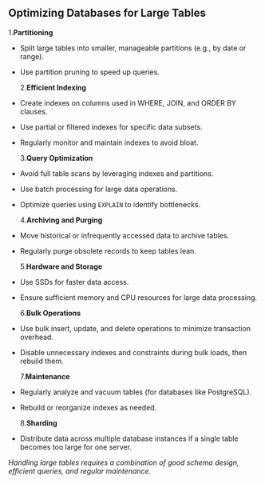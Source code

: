 ## Optimizing Databases for Large Tables

1.**Partitioning**

- Split large tables into smaller, manageable partitions (e.g., by date or range).
- Use partition pruning to speed up queries.

  2.**Efficient Indexing**

- Create indexes on columns used in WHERE, JOIN, and ORDER BY clauses.
- Use partial or filtered indexes for specific data subsets.
- Regularly monitor and maintain indexes to avoid bloat.

  3.**Query Optimization**

- Avoid full table scans by leveraging indexes and partitions.
- Use batch processing for large data operations.
- Optimize queries using `EXPLAIN` to identify bottlenecks.

  4.**Archiving and Purging**

- Move historical or infrequently accessed data to archive tables.
- Regularly purge obsolete records to keep tables lean.

  5.**Hardware and Storage**

- Use SSDs for faster data access.
- Ensure sufficient memory and CPU resources for large data processing.

  6.**Bulk Operations**

- Use bulk insert, update, and delete operations to minimize transaction overhead.
- Disable unnecessary indexes and constraints during bulk loads, then rebuild them.

  7.**Maintenance**

- Regularly analyze and vacuum tables (for databases like PostgreSQL).
- Rebuild or reorganize indexes as needed.

  8.**Sharding**

- Distribute data across multiple database instances if a single table becomes too large for one server.

_Handling large tables requires a combination of good schema design, efficient queries, and regular maintenance._
